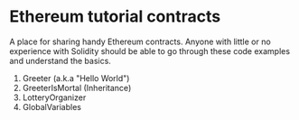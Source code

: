 # Ethereum tutorial contracts
A place for sharing handy Ethereum contracts. Anyone with little or no experience with Solidity should be able to go through these code examples and understand the basics.

01. Greeter (a.k.a "Hello World")
02. GreeterIsMortal (Inheritance)
03. LotteryOrganizer
04. GlobalVariables
